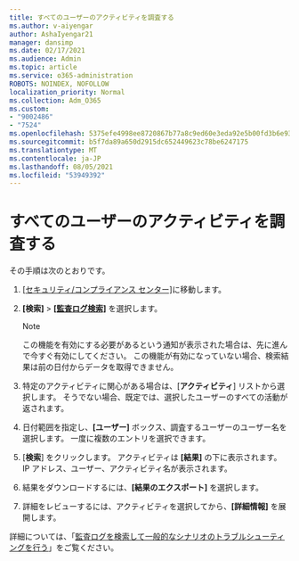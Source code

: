 ```yaml
---
title: すべてのユーザーのアクティビティを調査する
ms.author: v-aiyengar
author: AshaIyengar21
manager: dansimp
ms.date: 02/17/2021
ms.audience: Admin
ms.topic: article
ms.service: o365-administration
ROBOTS: NOINDEX, NOFOLLOW
localization_priority: Normal
ms.collection: Adm_O365
ms.custom:
- "9002486"
- "7524"
ms.openlocfilehash: 5375efe4998ee8720867b77a8c9ed60e3eda92e5b00fd3b6e93c0afab09fec2b
ms.sourcegitcommit: b5f7da89a650d2915dc652449623c78be6247175
ms.translationtype: MT
ms.contentlocale: ja-JP
ms.lasthandoff: 08/05/2021
ms.locfileid: "53949392"
---
```

# <a name="investigate-all-the-users-activities"></a>すべてのユーザーのアクティビティを調査する

その手順は次のとおりです。

1. [[セキュリティ/コンプライアンス センター]](https://go.microsoft.com/fwlink/p/?linkid=2077143)に移動します。
1. **[検索]** > **[ [監査ログ検索]](https://go.microsoft.com/fwlink/?linkid=2103759)** を選択します。
    > [!NOTE]
    > この機能を有効にする必要があるという通知が表示された場合は、先に進んで今すぐ有効にしてください。 この機能が有効になっていない場合、検索結果は前の日付からデータを取得できません。

1. 特定のアクティビティに関心がある場合は、[**アクティビティ**] リストから選択します。 そうでない場合、既定では、選択したユーザーのすべての活動が返されます。
1. 日付範囲を指定し、**[ユーザー]** ボックス、調査するユーザーのユーザー名を選択します。 一度に複数のエントリを選択できます。
1. [**検索**] をクリックします。 アクティビティは **[結果]** の下に表示されます。 IP アドレス、ユーザー、アクティビティ名が表示されます。
1. 結果をダウンロードするには、**[結果のエクスポート]** を選択します。
1. 詳細をレビューするには、アクティビティを選択してから、**[詳細情報]** を展開します。

詳細については、「[監査ログを検索して一般的なシナリオのトラブルシューティングを行う](https://go.microsoft.com/fwlink/?linkid=2103944)」をご覧ください。